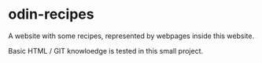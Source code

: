 # odin-recipes
A website with some recipes, represented by webpages inside this website.

Basic HTML / GIT knowloedge is tested in this small project.

